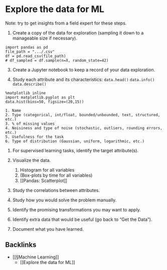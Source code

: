 # Explore the data for ML
Note: try to get insights from a field expert for these steps.
1. Create a copy of the data for exploration (sampling it down to a manageable size if necessary).
```
import pandas as pd
file_path = ".../.csv"
df = pd.read_csv(file_path)
# df_sampled = df.sample(n=X, random_state=42)
```

3. Create a Jupyter notebook to keep a record of your data exploration.

5. Study each attribute and its characteristics:
`data.head()`
`data.info()`
`data.describe()`
```
%matplotlib inline
import matplotlib.pyplot as plt
data.hist(bins=50, figsize=(20,15))
```
	1. Name
	2. Type (categorical, int/float, bounded/unbounded, text, structured, etc.)
	3. % of missing values
	4. Noisiness and type of noise (stochastic, outliers, rounding errors, etc.)
	5. Usefulness for the task
	6. Type of distribution (Gaussian, uniform, logarithmic, etc.)

1. For supervised learning tasks, identify the target attribute(s).

3. Visualize the data.
	1. Histogram for all variables
	2. (Box-plots by time for all variables)
	3. [[Pandas: Scatterplot]]

4. Study the correlations between attributes.

6. Study how you would solve the problem manually.

8. Identify the promising transformations you may want to apply.

10. Identify extra data that would be useful (go back to “Get the Data”).

12. Document what you have learned.

## Backlinks
* [[§Machine Learning]]
	* [[Explore the data for ML]]

<!-- {BearID:661FCF6E-DE2D-41BF-A9A8-B2265EC38ED8-93658-0000017A05AE7F93} -->
